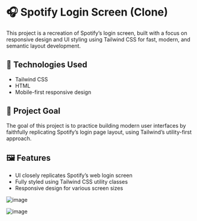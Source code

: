 # 🎧 Spotify Login Screen (Clone)

This project is a recreation of Spotify’s login screen, built with a focus on responsive design and UI styling using Tailwind CSS for fast, modern, and semantic layout development.

## 🚀 Technologies Used
- Tailwind CSS
- HTML
- Mobile-first responsive design

## 🎯 Project Goal

The goal of this project is to practice building modern user interfaces by faithfully replicating Spotify’s login page layout, using Tailwind’s utility-first approach.

## 🖼️ Features
- UI closely replicates Spotify’s web login screen
- Fully styled using Tailwind CSS utility classes
- Responsive design for various screen sizes

![image](https://github.com/user-attachments/assets/1f9403b8-696f-4f26-9a35-e56fbb12444e)

  ![image](https://github.com/user-attachments/assets/900b3cc7-6182-4f78-9933-8bd4c42bf427)


